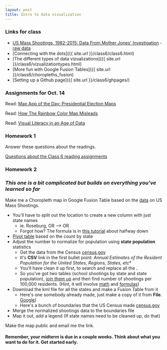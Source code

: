 ```yaml
---
layout: post
title: Intro to data visualization
---
```


### Links for class
* [US Mass Shootings, 1982-2015: Data From Mother Jones' Investigation](http://www.motherjones.com/politics/2012/12/mass-shootings-mother-jones-full-data) - [raw data](https://docs.google.com/spreadsheet/ccc?key=0AswaDV9q95oZdG5fVGJTS25GQXhSTDFpZXE0RHhUdkE#gid=0)
* [Connecting with the dots]({{ site.url }}/class6/class6.html)
* [The different types of data vizualizations]({{ site.url }}/class6/vizualizationtypes.html)
* [More fun with Google Fusion Tables]({{ site.url }}/class6/choropleths_fusion)
* [Setting up a Github page]({{ site.url }}/class6/ghpages/)

### Assignments for Oct. 14

Read: [Map App of the Day: Presidential Election Maps](http://www.jasonmorrison.net/content/2008/map-app-of-the-day-presidential-election-maps/)

Read: [How The Rainbow Color Map Misleads](https://eagereyes.org/basics/rainbow-color-map)

Read: [Visual Literacy in an Age of Data](https://source.opennews.org/en-US/learning/visual-literacy-age-data/)

### Homework 1

Answer these questions about the readings.

[Questions about the Class 6 reading assignments](https://docs.google.com/forms/d/1AUo90CCjhoLtXYkvA8RVnRpAKNHGA9WUf3OyRDsGByI/viewform?usp=send_form)

### Homework 2 
### *This one is a bit complicated but builds on everything you've learned so far*

Make me a Choropleth map in Google Fusion Table based on the [data](https://docs.google.com/spreadsheet/ccc?key=0AswaDV9q95oZdG5fVGJTS25GQXhSTDFpZXE0RHhUdkE#gid=0) on US Mass Shootings. 

* You'll have to split out the location to create a new column with just state names
  * ie. Roseburg, OR --> OR
  * Forgot how? The formula is in [this tutorial](http://andrewbtran.github.io/JRN-418/class4/joining/) about halfway down
* [Pivot table](http://trendct.org/2015/09/04/tutorial-how-to-make-pivot-tables-in-google-sheets/) based on the count by state
* Adjust the number to normalize for population using **state population** statistics
  * Get the data from the Census [census.gov](http://www.census.gov/popest/data/state/totals/2014/index.html)
  * It's **CSV** link in the first bullet point: *Annual Estimates of the Resident Population for the United States, Regions, States, etc**
  * You'll have clean it up first, to search and replace all the **.**
  * So you've got two tables (school shootings by state and state population), [join them up](http://andrewbtran.github.io/JRN-418/class4/joining/) and then find number of shootings per 100,000 residents. (Hint, it will involve [math](https://answers.yahoo.com/question/index?qid=20080224155618AA4NFJa) and [formulas](http://spreadsheets.about.com/od/otherspreadsheets/ss/090805-google-spreadsheets-formula-tutorial.htm#showall))
* Download the kml file for all the states and make a Fusion Table from it
  * Here's one somebody already made, just make a copy of it from **File**. [Google](https://www.google.com/fusiontables/data?docid=17aT9Ud-YnGiXdXEJUyycH2ocUqreOeKGbzCkUw#map:id=3))
  * Here's a bunch of boundaries that the US Census made [census.gov](https://www.census.gov/geo/maps-data/data/tiger-kml.html)
* Merge the normalized shootings data to the boundaries file
* Map it out, add a legend (If state names need to be cleaned up, do that)

Make the map public and email me the link.

#### Remember, your midterm is due in a couple weeks. Think about what you want to do for it. Get started early.